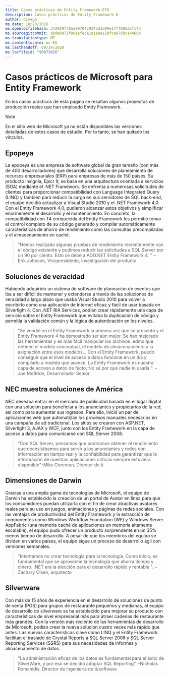 ```yaml
---
title: Casos prácticos de Entity Framework-EF6
description: Casos prácticos de Entity Framework 6
author: divega
ms.date: 10/23/2016
ms.openlocfilehash: 342929f70aa09704c934bd1d89e177f6953bfc43
ms.sourcegitcommit: abda0872f86eefeca191a9a11bfca976bc14468b
ms.translationtype: MT
ms.contentlocale: es-ES
ms.lasthandoff: 09/14/2020
ms.locfileid: "90073826"
---
```

# <a name="microsoft-case-studies-for-entity-framework"></a>Casos prácticos de Microsoft para Entity Framework
En los casos prácticos de esta página se resaltan algunos proyectos de producción reales que han empleado Entity Framework.
> [!NOTE]
> En el sitio web de Microsoft ya no están disponibles las versiones detalladas de estos casos de estudio. Por lo tanto, se han quitado los vínculos.

## <a name="epicor"></a>Epopeya
La epopeya es una empresa de software global de gran tamaño (con más de 400 desarrolladores) que desarrolla soluciones de planeamiento de recursos empresariales (ERP) para empresas de más de 150 países.
Su producto insignia, Epicr 9, se basa en una arquitectura orientada a servicios (SOA) mediante el .NET Framework.
Se enfrenta a numerosas solicitudes de clientes para proporcionar compatibilidad con Language Integrated Query (LINQ) y también para reducir la carga en sus servidores de SQL back-end, el equipo decidió actualizar a Visual Studio 2010 y el .NET Framework 4,0.
Con el Entity Framework 4,0, pudieron alcanzar estos objetivos y simplificar enormemente el desarrollo y el mantenimiento.
En concreto, la compatibilidad con T4 enriquecida del Entity Framework les permitió tomar el control completo de su código generado y compilar automáticamente características de ahorro de rendimiento como las consultas precompiladas y el almacenamiento en caché.

> "Hemos realizado algunas pruebas de rendimiento recientemente con el código existente y pudimos reducir las solicitudes a SQL Server por un 90 por ciento.
Esto se debe a ADO.NET Entity Framework 4. " – Erik Johnson, Vicepresidente, investigación del producto  

## <a name="veracity-solutions"></a>Soluciones de veracidad
Habiendo adquirido un sistema de software de planeación de eventos que iba a ser difícil de mantener y extenderse a través de las soluciones de veracidad a largo plazo que usaba Visual Studio 2010 para volver a escribirlo como una aplicación de Internet eficaz y fácil de usar basada en Silverlight 4.
Con .NET RIA Services, podían crear rápidamente una capa de servicio sobre el Entity Framework que evitaba la duplicación de código y permitía la validación común y la lógica de autenticación en los niveles.  

> "Se vendió en el Entity Framework la primera vez que se presentó y el Entity Framework 4 ha demostrado ser aún mejor.
Se han mejorado las herramientas y es más fácil manipular los archivos. edmx que definen el modelo conceptual, el modelo de almacenamiento y la asignación entre esos modelos... Con el Entity Framework, puedo conseguir que el nivel de acceso a datos funcione en un día y compilarlo a medida que avance.
La Entity Framework es nuestra capa de acceso a datos de facto; No sé por qué nadie lo usaría ". – Joe McBride, Desarrollador Senior

## <a name="nec-display-solutions-of-america"></a>NEC muestra soluciones de América
NEC deseaba entrar en el mercado de publicidad basada en el lugar digital con una solución para beneficiar a los anunciantes y propietarios de la red, así como para aumentar sus ingresos.
Para ello, inició un par de aplicaciones web que automatizan los procesos manuales necesarios en una campaña de ad tradicional.
Los sitios se crearon con ASP.NET, Silverlight 3, AJAX y WCF, junto con los Entity Framework en la capa de acceso a datos para comunicarse con SQL Server 2008.

> "Con SQL Server, pensamos que podríamos obtener el rendimiento que necesitábamos para servir a los anunciantes y redes con información en tiempo real y la confiabilidad para garantizar que la información de nuestras aplicaciones críticas siempre estuviera disponible"-Mike Corcoran, Director de ti

## <a name="darwin-dimensions"></a>Dimensiones de Darwin
Gracias a una amplia gama de tecnologías de Microsoft, el equipo de Darwin ha establecido la creación de un portal de Avatar en línea para que los consumidores puedan utilizarla con el fin de crear atractivas avatares reales para su uso en juegos, animaciones y páginas de redes sociales.
Con las ventajas de productividad del Entity Framework y la extracción de componentes como Windows Workflow Foundation (WF) y Windows Server AppFabric (una memoria caché de aplicaciones en memoria altamente escalable), el equipo pudo ofrecer un producto sorprendente en un 35% menos tiempo de desarrollo.
A pesar de que los miembros del equipo se dividen en varios países, el equipo sigue un proceso de desarrollo ágil con versiones semanales.

 > "Intentamos no crear tecnología para la tecnología. Como inicio, es fundamental que se aproveche la tecnología que ahorra tiempo y dinero.
 .NET era la elección para el desarrollo rápido y rentable ". – Zachary Olsen, arquitecto  

## <a name="silverware"></a>Silverware
Con más de 15 años de experiencia en el desarrollo de soluciones de punto de venta (POS) para grupos de restaurante pequeños y medianas, el equipo de desarrollo de silverware se ha establecido para mejorar su producto con características de nivel empresarial más para atraer cadenas de restaurante más grandes.
Con la versión más reciente de las herramientas de desarrollo de Microsoft, podían crear la nueva solución cuatro veces más rápido que antes.
Las nuevas características clave como LINQ y el Entity Framework facilitan el traslado de Crystal Reports a SQL Server 2008 y SQL Server Reporting Services (SSRS) para sus necesidades de informes y almacenamiento de datos.

> "La administración eficaz de los datos es fundamental para el éxito de SilverWare, y por eso se decidió adoptar SQL Reporting". -Nicholas Romanidis, Director de ingeniería de ti/software
